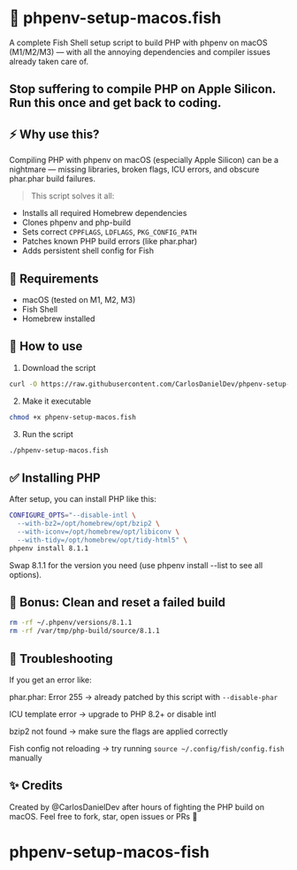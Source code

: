 # 📘 phpenv-setup-macos.fish

A complete Fish Shell setup script to build PHP with phpenv on macOS (M1/M2/M3) — with all the annoying dependencies and compiler issues already taken care of.

## Stop suffering to compile PHP on Apple Silicon. Run this once and get back to coding.

## ⚡️ Why use this?
Compiling PHP with phpenv on macOS (especially Apple Silicon) can be a nightmare — missing libraries, broken flags, ICU errors, and obscure phar.phar build failures.

> This script solves it all:

- Installs all required Homebrew dependencies
- Clones phpenv and php-build
- Sets correct `CPPFLAGS`, `LDFLAGS`, `PKG_CONFIG_PATH`
- Patches known PHP build errors (like phar.phar)
- Adds persistent shell config for Fish

## 🧰 Requirements
- macOS (tested on M1, M2, M3)
- Fish Shell
- Homebrew installed

## 🚀 How to use
1. Download the script

```bash
curl -O https://raw.githubusercontent.com/CarlosDanielDev/phpenv-setup-macos-fish/refs/heads/main/phpenv-setup-macos.fish
````

2. Make it executable
```bash
chmod +x phpenv-setup-macos.fish
````

3. Run the script

```bash
./phpenv-setup-macos.fish
````

## ✅ Installing PHP
After setup, you can install PHP like this:

```bash
CONFIGURE_OPTS="--disable-intl \
  --with-bz2=/opt/homebrew/opt/bzip2 \
  --with-iconv=/opt/homebrew/opt/libiconv \
  --with-tidy=/opt/homebrew/opt/tidy-html5" \
phpenv install 8.1.1
````

Swap 8.1.1 for the version you need (use phpenv install --list to see all options).

## 🧼 Bonus: Clean and reset a failed build

```bash
rm -rf ~/.phpenv/versions/8.1.1
rm -rf /var/tmp/php-build/source/8.1.1

````

## 💬 Troubleshooting
If you get an error like:

phar.phar: Error 255 → already patched by this script with `--disable-phar`

ICU template error → upgrade to PHP 8.2+ or disable intl

bzip2 not found → make sure the flags are applied correctly

Fish config not reloading → try running `source ~/.config/fish/config.fish` manually

## ✨ Credits
Created by @CarlosDanielDev after hours of fighting the PHP build on macOS.
Feel free to fork, star, open issues or PRs 🙌

# phpenv-setup-macos-fish
